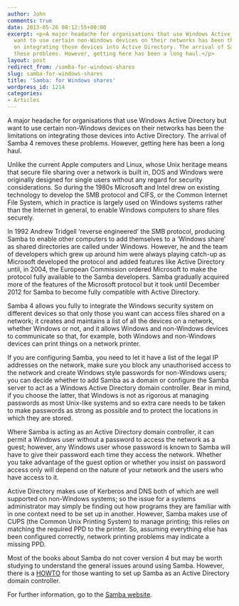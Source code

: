 ```yaml
---
author: John
comments: true
date: 2013-05-26 08:12:55+00:00
excerpt: <p>A major headache for organisations that use Windows Active Directory but
  want to use certain non-Windows devices on their networks has been the limitations
  on integrating those devices into Active Directory. The arrival of Samba 4 removes
  these problems. However, getting here has been a long haul.</p>
layout: post
redirect_from: /samba-for-windows-shares
slug: samba-for-windows-shares
title: 'Samba: for Windows shares'
wordpress_id: 1214
categories:
- Articles
---
```


A major headache for organisations that use Windows Active Directory but want to use certain non-Windows devices on their networks has been the limitations on integrating those devices into Active Directory. The arrival of Samba 4 removes these problems. However, getting here has been a long haul.




Unlike the current Apple computers and Linux, whose Unix heritage means that secure file sharing over a network is built in, DOS and Windows were originally designed for single users without any regard for security considerations. So during the 1980s Microsoft and Intel drew on existing technology to develop the SMB protocol and CIFS, or the Common Internet File System, which in practice is largely used on Windows systems rather than the Internet in general, to enable Windows computers to share files securely.




In 1992 Andrew Tridgell ‘reverse engineered’ the SMB protocol, producing Samba to enable other computers to add themselves to a ‘Windows share’ as shared directories are called under Windows. However, he and the team of developers which grew up around him were always playing catch-up as Microsoft developed the protocol and added features like Active Directory until, in 2004, the European Commission ordered Microsoft to make the protocol fully available to the Samba developers. Samba gradually acquired more of the features of the Microsoft protocol but it took until December 2012 for Samba to become fully compatible with Active Directory.




Samba 4 allows you fully to integrate the Windows security system on different devices so that only those you want can access files shared on a network; it creates and maintains a list of all the devices on a network, whether Windows or not, and it allows Windows and non-Windows devices to communicate so that, for example, both Windows and non-Windows devices can print things on a network printer.




If you are configuring Samba, you need to let it have a list of the legal IP addresses on the network, make sure you block any unauthorised access to the network and create Windows style passwords for non-Windows users; you can decide whether to add Samba as a domain or configure the Samba server to act as a Windows Active Directory domain controller. Bear in mind, if you choose the latter, that Windows is not as rigorous at managing passwords as most Unix-like systems and so extra care needs to be taken to make passwords as strong as possible and to protect the locations in which they are stored.




Where Samba is acting as an Active Directory domain controller, it can permit a Windows user without a password to access the network as a guest; however, any Windows user whose password is known to Samba will have to give their password each time they access the network. Whether you take advantage of the guest option or whether you insist on password access only will depend on the nature of your network and the users who have access to it.




Active Directory makes use of Kerberos and DNS both of which are well supported on non-Windows systems; so the issue for a systems administrator may simply be finding out how programs they are familiar with in one context need to be set up in another. However, Samba makes use of CUPS (the Common Unix Printing System) to manage printing; this relies on matching the required PPD to the printer. So, assuming everything else has been configured correctly, network printing problems may indicate a missing PPD.




Most of the books about Samba do not cover version 4 but may be worth studying to understand the general issues around using Samba. However, there is a [HOWTO](http://wiki.samba.org/index.php/Samba4/HOWTO) for those wanting to set up Samba as an Active Directory domain controller.




For further information, go to the [Samba website](http://www.samba.org/).




